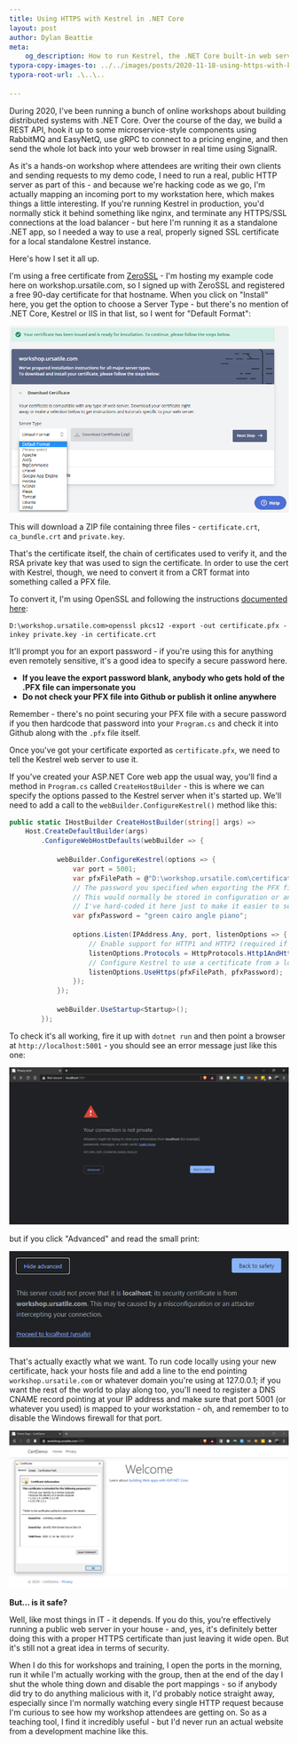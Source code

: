 ```yaml
---
title: Using HTTPS with Kestrel in .NET Core
layout: post
author: Dylan Beattie
meta:
    og_description: How to run Kestrel, the .NET Core built-in web server, with a real HTTPS certificate
typora-copy-images-to: ../../images/posts/2020-11-18-using-https-with-kestrel/
typora-root-url: .\..\..

---
```

During 2020, I've been running a bunch of online workshops about building distributed systems with .NET Core. Over the course of the day, we build a REST API, hook it up to some microservice-style components using RabbitMQ and EasyNetQ, use gRPC to connect to a pricing engine, and then send the whole lot back into your web browser in real time using SignalR.

As it's a hands-on workshop where attendees are writing their own clients and sending requests to my demo code, I need to run a real, public HTTP server as part of this - and because we're hacking code as we go, I'm actually mapping an incoming port to my workstation here, which makes things a little interesting. If you're running Kestrel in production, you'd normally stick it behind something like nginx, and terminate any HTTPS/SSL connections at the load balancer - but here I'm running it as a standalone .NET app, so I needed a way to use a real, properly signed SSL certificate for a local standalone Kestrel instance.

Here's how I set it all up.

I'm using a free certificate from [ZeroSSL](https://zerossl.com/) - I'm hosting my example code here on workshop.ursatile.com, so I signed up with ZeroSSL and registered a free 90-day certificate for that hostname. When you click on "Install" here, you get the option to choose a Server Type - but there's no mention of .NET Core, Kestrel or IIS in that list, so I went for "Default Format":

<img src="/images/posts/2020-11-18-using-https-with-kestrel/image-20201118163816449.png" alt="image-20201118163816449"  />

This will download a ZIP file containing three files - `certificate.crt`, `ca_bundle.crt` and `private.key`. 

That's the certificate itself, the chain of certificates used to verify it, and the RSA private key that was used to sign the certificate. In order to use the cert with Kestrel, though, we need to convert it from a CRT format into something called a PFX file.

To convert it, I'm using OpenSSL and following the instructions [documented here](https://www.ssl.com/how-to/create-a-pfx-p12-certificate-file-using-openssl/):

```
D:\workshop.ursatile.com>openssl pkcs12 -export -out certificate.pfx -inkey private.key -in certificate.crt
```

It'll prompt you for an export password - if you're using this for anything even remotely sensitive, it's a good idea to specify a secure password here.

* **If you leave the export password blank, anybody who gets hold of the .PFX file can impersonate you**
* **Do not check your PFX file into Github or publish it online anywhere**

Remember - there's no point securing your PFX file with a secure password if you then hardcode that password into your `Program.cs` and check it into Github along with the `.pfx` file itself. 

Once you've got your certificate exported as `certificate.pfx`, we need to tell the Kestrel web server to use it.

If you've created your ASP.NET Core web app the usual way, you'll find a method in `Program.cs` called `CreateHostBuilder` - this is where we can specify the options passed to the Kestrel server when it's started up. We'll need to add a call to the `webBuilder.ConfigureKestrel()` method like this:

```csharp
public static IHostBuilder CreateHostBuilder(string[] args) =>
    Host.CreateDefaultBuilder(args)
        .ConfigureWebHostDefaults(webBuilder => {
            
            webBuilder.ConfigureKestrel(options => {               
                var port = 5001;
                var pfxFilePath = @"D:\workshop.ursatile.com\certificate.pfx";
                // The password you specified when exporting the PFX file using OpenSSL.
                // This would normally be stored in configuration or an environment variable;
                // I've hard-coded it here just to make it easier to see what's going on.
                var pfxPassword = "green cairo angle piano"; 

                options.Listen(IPAddress.Any, port, listenOptions => {
                    // Enable support for HTTP1 and HTTP2 (required if you want to host gRPC endpoints)
                    listenOptions.Protocols = HttpProtocols.Http1AndHttp2;
                    // Configure Kestrel to use a certificate from a local .PFX file for hosting HTTPS
                    listenOptions.UseHttps(pfxFilePath, pfxPassword);
                });
            });

            webBuilder.UseStartup<Startup>();
        });
```

To check it's all working, fire it up with `dotnet run` and then point a browser at `http://localhost:5001` - you should see an error message just like this one:

<img src="/images/posts/2020-11-18-using-https-with-kestrel/image-20201118171317975.png" alt="Screenshot of a browser privacy error message" />

but if you click "Advanced" and read the small print:

![image-20201118171411000](/images/posts/2020-11-18-using-https-with-kestrel/image-20201118171411000.png)

That's actually exactly what we want. To run code locally using your new certificate, hack your hosts file and add a line to the end pointing `workshop.ursatile.com` or whatever domain you're using at 127.0.0.1; if you want the rest of the world to play along too, you'll need to register a DNS CNAME record pointing at your IP address and make sure that port 5001 (or whatever you used) is mapped to your workstation - oh, and remember to to disable the Windows firewall for that port.

<img src="/images/posts/2020-11-18-using-https-with-kestrel/image-20201118171710454.png" alt="image-20201118171710454" />

**But... is it safe?**

Well, like most things in IT - it depends. If you do this, you're effectively running a public web server in your house - and, yes, it's definitely better doing this with a proper HTTPS certificate than just leaving it wide open. But it's still not a great idea in terms of security. 

When I do this for workshops and training, I open the ports in the morning, run it while I'm actually working with the group, then at the end of the day I shut the whole thing down and disable the port mappings - so if anybody did try to do anything malicious with it, I'd probably notice straight away, especially since I'm normally watching every single HTTP request because I'm curious to see how my workshop attendees are getting on. So as a teaching tool, I find it incredibly useful - but I'd never run an actual website from a development machine like this.


